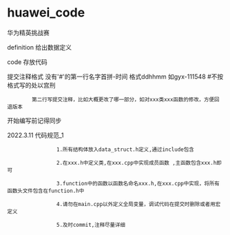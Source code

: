 # huawei_code
华为精英挑战赛

definition 给出数据定义

code 存放代码

提交注释格式 
            没有'#'的第一行名字首拼-时间 格式ddhhmm 如gyx-111548 #不按格式写的处以宫刑

            第二行写提交注释，比如大概更改了哪一部分，如对xxx类xxx函数的修改，方便回退版本

开始编写前记得同步

2022.3.11 代码规范_1 

                    1.所有结构体放入data_struct.h定义,通过include包含

                    2.在xxx.h中定义类,在xxx.cpp中实现成员函数 ,主函数包含xxx.h即可

                    3.function中的函数以函数名命名xxx.h,在xxx.cpp中实现，将所有函数头文件包含在function.h中

                    4.请勿在main.cpp以外定义全局变量，调试代码在提交时删除或者用宏定义

                    5.及时commit,注释尽量详细
